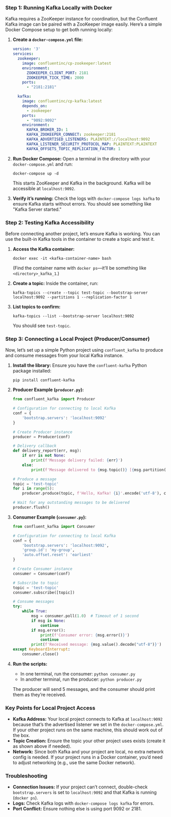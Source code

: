 
### Step 1: Running Kafka Locally with Docker
Kafka requires a ZooKeeper instance for coordination, but the Confluent Kafka image can be paired with a ZooKeeper image easily. Here’s a simple Docker Compose setup to get both running locally:

1. **Create a `docker-compose.yml` file:**
   ```yaml
   version: '3'
   services:
     zookeeper:
       image: confluentinc/cp-zookeeper:latest
       environment:
         ZOOKEEPER_CLIENT_PORT: 2181
         ZOOKEEPER_TICK_TIME: 2000
       ports:
         - "2181:2181"

     kafka:
       image: confluentinc/cp-kafka:latest
       depends_on:
         - zookeeper
       ports:
         - "9092:9092"
       environment:
         KAFKA_BROKER_ID: 1
         KAFKA_ZOOKEEPER_CONNECT: zookeeper:2181
         KAFKA_ADVERTISED_LISTENERS: PLAINTEXT://localhost:9092
         KAFKA_LISTENER_SECURITY_PROTOCOL_MAP: PLAINTEXT:PLAINTEXT
         KAFKA_OFFSETS_TOPIC_REPLICATION_FACTOR: 1
   ```

2. **Run Docker Compose:**
   Open a terminal in the directory with your `docker-compose.yml` and run:
   ```
   docker-compose up -d
   ```
   This starts ZooKeeper and Kafka in the background. Kafka will be accessible at `localhost:9092`.

3. **Verify it’s running:**
   Check the logs with `docker-compose logs kafka` to ensure Kafka starts without errors. You should see something like "Kafka Server started."

### Step 2: Testing Kafka Accessibility
Before connecting another project, let’s ensure Kafka is working. You can use the built-in Kafka tools in the container to create a topic and test it.

1. **Access the Kafka container:**
   ```
   docker exec -it <kafka-container-name> bash
   ```
   (Find the container name with `docker ps`—it’ll be something like `<directory>_kafka_1`.)

2. **Create a topic:**
   Inside the container, run:
   ```
   kafka-topics --create --topic test-topic --bootstrap-server localhost:9092 --partitions 1 --replication-factor 1
   ```

3. **List topics to confirm:**
   ```
   kafka-topics --list --bootstrap-server localhost:9092
   ```
   You should see `test-topic`.

### Step 3: Connecting a Local Project (Producer/Consumer)
Now, let’s set up a simple Python project using `confluent_kafka` to produce and consume messages from your local Kafka instance.

1. **Install the library:**
   Ensure you have the `confluent-kafka` Python package installed:
   ```
   pip install confluent-kafka
   ```

2. **Producer Example (`producer.py`):**
   ```python
   from confluent_kafka import Producer

   # Configuration for connecting to local Kafka
   conf = {
       'bootstrap.servers': 'localhost:9092'
   }

   # Create Producer instance
   producer = Producer(conf)

   # Delivery callback
   def delivery_report(err, msg):
       if err is not None:
           print(f'Message delivery failed: {err}')
       else:
           print(f'Message delivered to {msg.topic()} [{msg.partition()}]')

   # Produce a message
   topic = 'test-topic'
   for i in range(5):
       producer.produce(topic, f'Hello, Kafka! {i}'.encode('utf-8'), callback=delivery_report)

   # Wait for any outstanding messages to be delivered
   producer.flush()
   ```

3. **Consumer Example (`consumer.py`):**
   ```python
   from confluent_kafka import Consumer

   # Configuration for connecting to local Kafka
   conf = {
       'bootstrap.servers': 'localhost:9092',
       'group.id': 'my-group',
       'auto.offset.reset': 'earliest'
   }

   # Create Consumer instance
   consumer = Consumer(conf)

   # Subscribe to topic
   topic = 'test-topic'
   consumer.subscribe([topic])

   # Consume messages
   try:
       while True:
           msg = consumer.poll(1.0)  # Timeout of 1 second
           if msg is None:
               continue
           if msg.error():
               print(f'Consumer error: {msg.error()}')
               continue
           print(f'Received message: {msg.value().decode("utf-8")}')
   except KeyboardInterrupt:
       consumer.close()
   ```

4. **Run the scripts:**
   - In one terminal, run the consumer: `python consumer.py`
   - In another terminal, run the producer: `python producer.py`

   The producer will send 5 messages, and the consumer should print them as they’re received.

### Key Points for Local Project Access
- **Kafka Address:** Your local project connects to Kafka at `localhost:9092` because that’s the advertised listener we set in the `docker-compose.yml`. If your other project runs on the same machine, this should work out of the box.
- **Topic Creation:** Ensure the topic your other project uses exists (create it as shown above if needed).
- **Network:** Since both Kafka and your project are local, no extra network config is needed. If your project runs in a Docker container, you’d need to adjust networking (e.g., use the same Docker network).

### Troubleshooting
- **Connection Issues:** If your project can’t connect, double-check `bootstrap.servers` is set to `localhost:9092` and that Kafka is running (`docker ps`).
- **Logs:** Check Kafka logs with `docker-compose logs kafka` for errors.
- **Port Conflict:** Ensure nothing else is using port 9092 or 2181.
